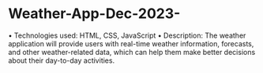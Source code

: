 # Weather-App-Dec-2023-

•	Technologies used: HTML, CSS, JavaScript
•	Description: The weather application will provide users with real-time weather information, forecasts, and other weather-related data, which can help them make better decisions about their day-to-day activities.
